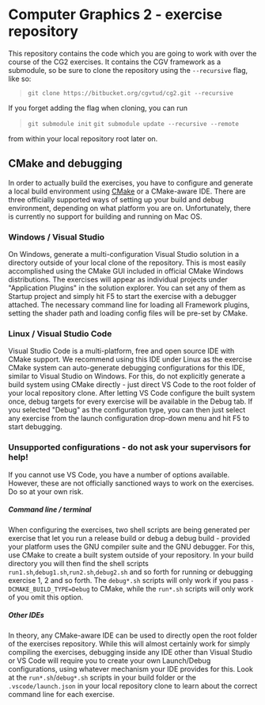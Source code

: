 # Computer Graphics 2 - exercise repository

This repository contains the code which you are going to work with over the course of the CG2 exercises. It contains the CGV framework as a submodule, so be sure to clone the repository using the `--recursive` flag, like so:
>`git clone https://bitbucket.org/cgvtud/cg2.git --recursive`

If you forget adding the flag when cloning, you can run
>`git submodule init`
>`git submodule update --recursive --remote`

from within your local repository root later on.

## CMake and debugging

In order to actually build the exercises, you have to configure and generate a local build environment using [CMake](https://cmake.org/) or a CMake-aware IDE. There are three officially supported ways of setting up your build and debug environment, depending on what platform you are on. Unfortunately, there is currently no support for building and running on Mac OS.

### Windows / Visual Studio
On Windows, generate a multi-configuration Visual Studio solution in a directory outside of your local clone of the repository. This is most easily accomplished using the CMake GUI included in official CMake Windows distributions.
The exercises will appear as individual projects under "Application Plugins" in the solution explorer. You can set any of them as Startup project and simply hit F5 to start the exercise with a debugger attached. The necessary command line for loading all Framework plugins, setting the shader path and loading config files will be pre-set by CMake.

### Linux / Visual Studio Code
Visual Studio Code is a multi-platform, free and open source IDE with CMake support. We recommend using this IDE under Linux as the exercise CMake system can auto-generate debugging configurations for this IDE, similar to Visual Studio on Windows. For this, do not explicitly generate a build system using CMake directly - just direct VS Code to the root folder of your local repository clone. After letting VS Code configure the built system once, debug targets for every exercise will be available in the Debug tab. If you selected "Debug" as the configuration type, you can then just select any exercise from the launch configuration drop-down menu and hit F5 to start debugging.

### Unsupported configurations - do not ask your supervisors for help!
If you cannot use VS Code, you have a number of options available. However, these are not officially sanctioned ways to work on the exercises. Do so at your own risk.

##### Command line / terminal
When configuring the exercises, two shell scripts are being generated per exercise that let you run a release build or debug a debug build - provided your platform uses the GNU compiler suite and the GNU debugger. For this, use CMake to create a built system outside of your repository. In your build directory you will then find the shell scripts `run1.sh`,`debug1.sh`,`run2.sh`,`debug2.sh` and so forth for running or debugging exercise 1, 2 and so forth. The `debug*.sh` scripts will only work if you pass `-DCMAKE_BUILD_TYPE=Debug` to CMake, while the `run*.sh` scripts will only work of you omit this option.

##### Other IDEs
In theory, any CMake-aware IDE can be used to directly open the root folder of the exercises repository. While this will almost certainly work for simply compiling the exercises, debugging inside any IDE other than Visual Studio or VS Code will require you to create your own Launch/Debug configurations, using whatever mechanism your IDE provides for this. Look at the `run*.sh`/`debug*.sh` scripts in your build folder or the `.vscode/launch.json` in your local repository clone to learn about the correct command line for each exercise.
